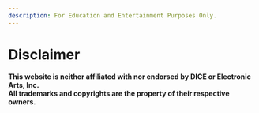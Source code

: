 ```yaml
---
description: For Education and Entertainment Purposes Only.
---
```


# Disclaimer

**​This website is neither affiliated with nor endorsed by DICE or Electronic Arts, Inc.**\
**​All trademarks and copyrights are the property of their respective owners.**
